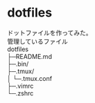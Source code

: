 dotfiles
===============
ドットファイルを作ってみた。  
管理しているファイル  
dotfiles  
├─README.md  
├─.bin/  
├─.tmux/  
│   └─.tmux.conf  
├─.vimrc  
└─.zshrc
